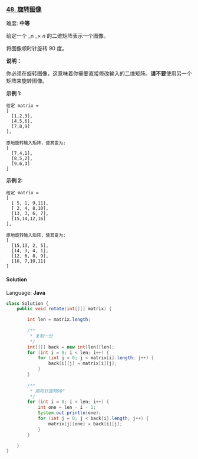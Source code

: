 ### [48\. 旋转图像](https://leetcode-cn.com/problems/rotate-image/)

难度: **中等**


给定一个 _n _× _n_ 的二维矩阵表示一个图像。

将图像顺时针旋转 90 度。

**说明：**

你必须在旋转图像，这意味着你需要直接修改输入的二维矩阵。**请不要**使用另一个矩阵来旋转图像。

**示例 1:**

```
给定 matrix =
[
  [1,2,3],
  [4,5,6],
  [7,8,9]
],

原地旋转输入矩阵，使其变为:
[
  [7,4,1],
  [8,5,2],
  [9,6,3]
]
```

**示例 2:**

```
给定 matrix =
[
  [ 5, 1, 9,11],
  [ 2, 4, 8,10],
  [13, 3, 6, 7],
  [15,14,12,16]
],

原地旋转输入矩阵，使其变为:
[
  [15,13, 2, 5],
  [14, 3, 4, 1],
  [12, 6, 8, 9],
  [16, 7,10,11]
]
```


#### Solution

Language: **Java**

```java
class Solution {
    public void rotate(int[][] matrix) {

        int len = matrix.length;
​
        /**
         * 复制一份
         */
        int[][] back = new int[len][len];
        for (int i = 0; i < len; i++) {
            for (int j = 0; j < matrix[i].length; j++) {
                back[i][j] = matrix[i][j];
            }
        }
​
        /**
         * 顺时针旋转90°
         */
        for (int i = 0; i < len; i++) {
            int one = len - i - 1;
            System.out.println(one);
            for (int j = 0; j < back[i].length; j++) {
                matrix[j][one] = back[i][j];
            }
        }

    }
}
```